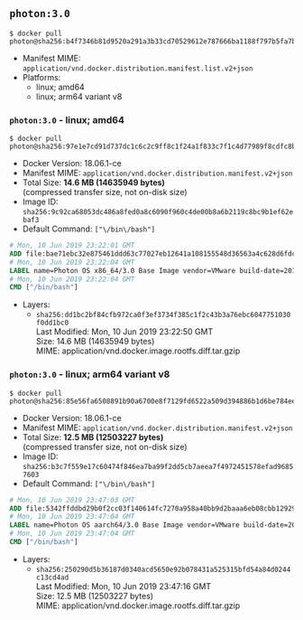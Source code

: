 ## `photon:3.0`

```console
$ docker pull photon@sha256:b4f7346b81d9520a291a3b33cd70529612e787666ba1188f797b5fa7bf2afad6
```

-	Manifest MIME: `application/vnd.docker.distribution.manifest.list.v2+json`
-	Platforms:
	-	linux; amd64
	-	linux; arm64 variant v8

### `photon:3.0` - linux; amd64

```console
$ docker pull photon@sha256:97e1e7cd91d737dc1c6c2c9ff8c1f24a1f833c7f1c4d77989f8cdfc8b6fd96d0
```

-	Docker Version: 18.06.1-ce
-	Manifest MIME: `application/vnd.docker.distribution.manifest.v2+json`
-	Total Size: **14.6 MB (14635949 bytes)**  
	(compressed transfer size, not on-disk size)
-	Image ID: `sha256:9c92ca68053dc486a8fed0a8c6090f960c4de00b8a6b2119c8bc9b1ef62ebaf3`
-	Default Command: `["\/bin\/bash"]`

```dockerfile
# Mon, 10 Jun 2019 23:22:01 GMT
ADD file:bae71ebc32e875461ddd63c77027eb12641a108155548d36563a4c628d6fdcbd in / 
# Mon, 10 Jun 2019 23:22:04 GMT
LABEL name=Photon OS x86_64/3.0 Base Image vendor=VMware build-date=20190610
# Mon, 10 Jun 2019 23:22:04 GMT
CMD ["/bin/bash"]
```

-	Layers:
	-	`sha256:dd1bc2bf84cfb972ca0f3ef3734f385c1f2c43b3a76ebc6047751030f0dd1bc0`  
		Last Modified: Mon, 10 Jun 2019 23:22:50 GMT  
		Size: 14.6 MB (14635949 bytes)  
		MIME: application/vnd.docker.image.rootfs.diff.tar.gzip

### `photon:3.0` - linux; arm64 variant v8

```console
$ docker pull photon@sha256:85e56fa6508891b90a6700e8f7129fd6522a509d394886b1d6be784ee8647bf9
```

-	Docker Version: 18.06.1-ce
-	Manifest MIME: `application/vnd.docker.distribution.manifest.v2+json`
-	Total Size: **12.5 MB (12503227 bytes)**  
	(compressed transfer size, not on-disk size)
-	Image ID: `sha256:b3c7f559e17c60474f846ea7ba99f2dd5cb7aeea7f4972451578efad96857603`
-	Default Command: `["\/bin\/bash"]`

```dockerfile
# Mon, 10 Jun 2019 23:47:03 GMT
ADD file:5342ffddbd29b0f2cc03f140614fc7270a958a40bb9d2baaa6eb08cbb12929c5 in / 
# Mon, 10 Jun 2019 23:47:04 GMT
LABEL name=Photon OS aarch64/3.0 Base Image vendor=VMware build-date=20190610
# Mon, 10 Jun 2019 23:47:04 GMT
CMD ["/bin/bash"]
```

-	Layers:
	-	`sha256:250290d5b36187d0340acd5650e92b078431a525315bfd54a84d0244c13cd4ad`  
		Last Modified: Mon, 10 Jun 2019 23:47:16 GMT  
		Size: 12.5 MB (12503227 bytes)  
		MIME: application/vnd.docker.image.rootfs.diff.tar.gzip
